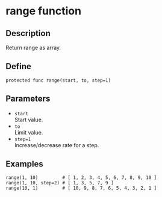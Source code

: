 # range function

## Description
Return range as array.

## Define
```
protected func range(start, to, step=1)
```

## Parameters
+ ``start`` <br>
Start value.
+ ``to`` <br>
Limit value.
+ ``step=1`` <br>
Increase/decrease rate for a step.

## Examples
```
range(1, 10)         # [ 1, 2, 3, 4, 5, 6, 7, 8, 9, 10 ]
range(1, 10, step=2) # [ 1, 3, 5, 7, 9 ]
range(10, 1)         # [ 10, 9, 8, 7, 6, 5, 4, 3, 2, 1 ]
```
